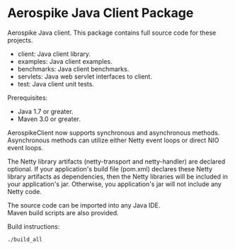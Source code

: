 Aerospike Java Client Package
=============================

Aerospike Java client.  This package contains full source code for these projects.

* client:     Java client library.
* examples:   Java client examples.
* benchmarks: Java client benchmarks.
* servlets:   Java web servlet interfaces to client.
* test:       Java client unit tests.

Prerequisites:

* Java 1.7 or greater.
* Maven 3.0 or greater.

AerospikeClient now supports synchronous and asynchronous methods. Asynchronous 
methods can utilize either Netty event loops or direct NIO event loops.

The Netty library artifacts (netty-transport and netty-handler) are declared optional.
If your application's build file (pom.xml) declares these Netty library artifacts as 
dependencies, then the Netty libraries will be included in your application's jar.
Otherwise, you application's jar will not include any Netty code.

The source code can be imported into any Java IDE.  
Maven build scripts are also provided.

Build instructions:

    ./build_all
